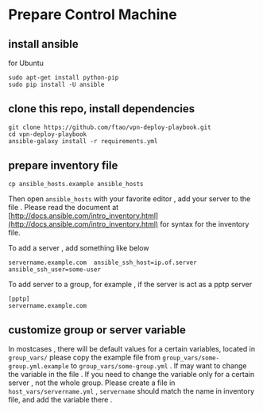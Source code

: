 # Prepare Control Machine 

## install ansible

for Ubuntu 
```
sudo apt-get install python-pip
sudo pip install -U ansible
```

## clone this repo, install dependencies 
```
git clone https://github.com/ftao/vpn-deploy-playbook.git
cd vpn-deploy-playbook
ansible-galaxy install -r requirements.yml 
```

## prepare inventory file   
```
cp ansible_hosts.example ansible_hosts
``` 
Then open `ansible_hosts` with your favorite editor , add your server to the file . 
Please read the document at  [http://docs.ansible.com/intro_inventory.html](http://docs.ansible.com/intro_inventory.html)  for syntax for the inventory file. 

To add a server , add something like below 
```
servername.example.com  ansible_ssh_host=ip.of.server ansible_ssh_user=some-user 
```

To add server to a group, for example , if the server is act as a pptp server 
```
[pptp]
servername.example.com 
```

## customize group or server variable 
In mostcases , there will be default values for a certain variables, located in `group_vars/`
please copy the example file from `group_vars/some-group.yml.example` to `group_vars/some-group.yml` . 
If may want to change the variable in the file . 
If you need to change the variable only for a certain server , not the whole group. 
Please create a file in  `host_vars/servername.yml` , `servername` should match the name in inventory file, and add the variable there . 
 
